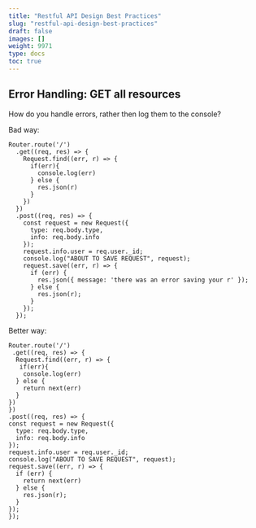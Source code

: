 ```yaml
---
title: "Restful API Design Best Practices"
slug: "restful-api-design-best-practices"
draft: false
images: []
weight: 9971
type: docs
toc: true
---
```


## Error Handling: GET all resources
How do you handle errors, rather then log them to the console?

Bad way:

    Router.route('/')
      .get((req, res) => {
        Request.find((err, r) => {
          if(err){
            console.log(err)
          } else {
            res.json(r)
          }
        })
      })
      .post((req, res) => {
        const request = new Request({
          type: req.body.type,
          info: req.body.info
        });
        request.info.user = req.user._id;
        console.log("ABOUT TO SAVE REQUEST", request);
        request.save((err, r) => {
          if (err) {
            res.json({ message: 'there was an error saving your r' });
          } else {
            res.json(r);
          }
        });
      });

Better way:


    Router.route('/')
     .get((req, res) => {
      Request.find((err, r) => {
       if(err){
        console.log(err)
      } else {
        return next(err)
      }
    })
    })
    .post((req, res) => {
    const request = new Request({
      type: req.body.type,
      info: req.body.info
    });
    request.info.user = req.user._id;
    console.log("ABOUT TO SAVE REQUEST", request);
    request.save((err, r) => {
      if (err) {
        return next(err)
      } else {
        res.json(r);
      }
    });
    });

